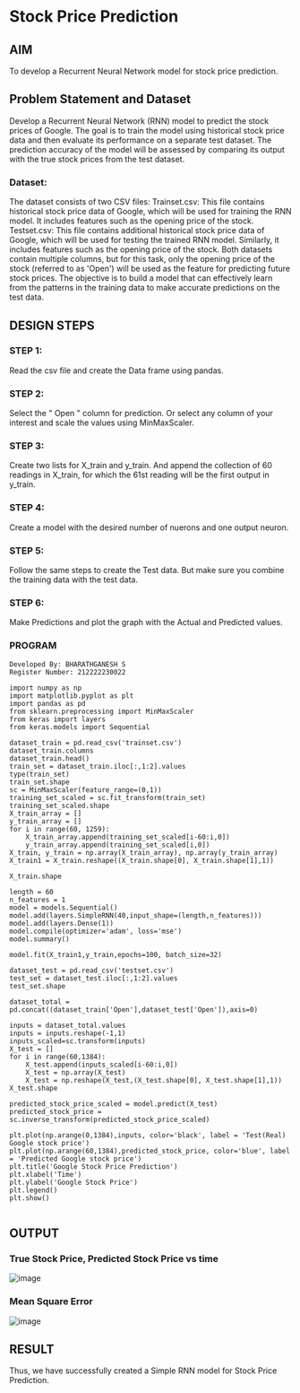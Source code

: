 # Stock Price Prediction

## AIM

To develop a Recurrent Neural Network model for stock price prediction.

## Problem Statement and Dataset

Develop a Recurrent Neural Network (RNN) model to predict the stock prices of Google. The goal is to train the model using historical stock price data and then evaluate its performance on a separate test dataset. The prediction accuracy of the model will be assessed by comparing its output with the true stock prices from the test dataset.

### Dataset:
The dataset consists of two CSV files:
Trainset.csv: This file contains historical stock price data of Google, which will be used for training the RNN model. It includes features such as the opening price of the stock.
Testset.csv: This file contains additional historical stock price data of Google, which will be used for testing the trained RNN model. Similarly, it includes features such as the opening price of the stock.
Both datasets contain multiple columns, but for this task, only the opening price of the stock (referred to as 'Open') will be used as the feature for predicting future stock prices. The objective is to build a model that can effectively learn from the patterns in the training data to make accurate predictions on the test data.

## DESIGN STEPS

### STEP 1:
Read the csv file and create the Data frame using pandas.

### STEP 2:
Select the " Open " column for prediction. Or select any column of your interest and scale the values using MinMaxScaler.

### STEP 3:
Create two lists for X_train and y_train. And append the collection of 60 readings in X_train, for which the 61st reading will be the first output in y_train.

### STEP 4:
Create a model with the desired number of nuerons and one output neuron.

### STEP 5:
Follow the same steps to create the Test data. But make sure you combine the training data with the test data.

### STEP 6:
Make Predictions and plot the graph with the Actual and Predicted values.

### PROGRAM
```
Developed By: BHARATHGANESH S
Register Number: 212222230022
```
```
import numpy as np
import matplotlib.pyplot as plt
import pandas as pd
from sklearn.preprocessing import MinMaxScaler
from keras import layers
from keras.models import Sequential

dataset_train = pd.read_csv('trainset.csv')
dataset_train.columns
dataset_train.head()
train_set = dataset_train.iloc[:,1:2].values
type(train_set)
train_set.shape
sc = MinMaxScaler(feature_range=(0,1))
training_set_scaled = sc.fit_transform(train_set)
training_set_scaled.shape
X_train_array = []
y_train_array = []
for i in range(60, 1259):
    X_train_array.append(training_set_scaled[i-60:i,0])
    y_train_array.append(training_set_scaled[i,0])
X_train, y_train = np.array(X_train_array), np.array(y_train_array)
X_train1 = X_train.reshape((X_train.shape[0], X_train.shape[1],1))

X_train.shape

length = 60
n_features = 1
model = models.Sequential()
model.add(layers.SimpleRNN(40,input_shape=(length,n_features)))
model.add(layers.Dense(1))
model.compile(optimizer='adam', loss='mse')
model.summary()

model.fit(X_train1,y_train,epochs=100, batch_size=32)

dataset_test = pd.read_csv('testset.csv')
test_set = dataset_test.iloc[:,1:2].values
test_set.shape

dataset_total = pd.concat((dataset_train['Open'],dataset_test['Open']),axis=0)

inputs = dataset_total.values
inputs = inputs.reshape(-1,1)
inputs_scaled=sc.transform(inputs)
X_test = []
for i in range(60,1384):
    X_test.append(inputs_scaled[i-60:i,0])
    X_test = np.array(X_test)
    X_test = np.reshape(X_test,(X_test.shape[0], X_test.shape[1],1))
X_test.shape

predicted_stock_price_scaled = model.predict(X_test)
predicted_stock_price = sc.inverse_transform(predicted_stock_price_scaled)

plt.plot(np.arange(0,1384),inputs, color='black', label = 'Test(Real) Google stock price')
plt.plot(np.arange(60,1384),predicted_stock_price, color='blue', label = 'Predicted Google stock price')
plt.title('Google Stock Price Prediction')
plt.xlabel('Time')
plt.ylabel('Google Stock Price')
plt.legend()
plt.show()


```


## OUTPUT

### True Stock Price, Predicted Stock Price vs time

![image](https://github.com/bharathganeshsivasankaran/rnn-stock-price-prediction/assets/119478098/6d703829-6f0d-42ab-9e52-30c1ba0a1b4f)


### Mean Square Error
![image](https://github.com/bharathganeshsivasankaran/rnn-stock-price-prediction/assets/119478098/db09d0f4-c144-407d-867d-f82b244f257d)


## RESULT
Thus, we have successfully created a Simple RNN model for Stock Price Prediction.
